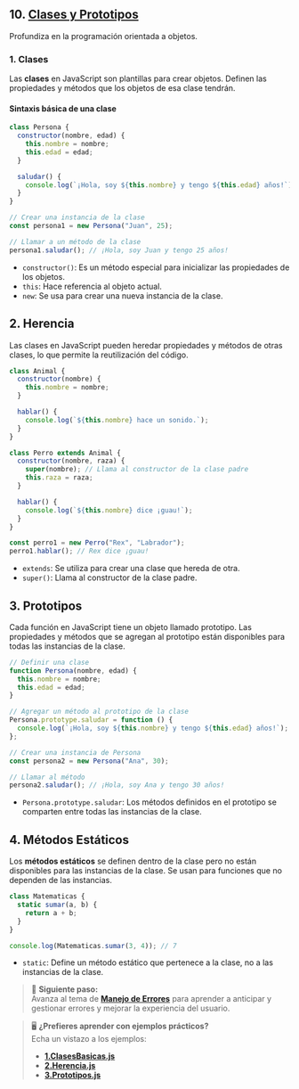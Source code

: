 ## 10. **[Clases y Prototipos](./temario/10-clases-y-prototipos.md)**

Profundiza en la programación orientada a objetos.

### **1. Clases**

Las **clases** en JavaScript son plantillas para crear objetos. Definen las propiedades y métodos que los objetos de esa clase tendrán.

#### Sintaxis básica de una clase

```javascript
class Persona {
  constructor(nombre, edad) {
    this.nombre = nombre;
    this.edad = edad;
  }

  saludar() {
    console.log(`¡Hola, soy ${this.nombre} y tengo ${this.edad} años!`);
  }
}

// Crear una instancia de la clase
const persona1 = new Persona("Juan", 25);

// Llamar a un método de la clase
persona1.saludar(); // ¡Hola, soy Juan y tengo 25 años!
```

- `constructor()`: Es un método especial para inicializar las propiedades de los objetos.
- `this`: Hace referencia al objeto actual.
- `new`: Se usa para crear una nueva instancia de la clase.

## 2. Herencia

Las clases en JavaScript pueden heredar propiedades y métodos de otras clases, lo que permite la reutilización del código.

```javascript
class Animal {
  constructor(nombre) {
    this.nombre = nombre;
  }

  hablar() {
    console.log(`${this.nombre} hace un sonido.`);
  }
}

class Perro extends Animal {
  constructor(nombre, raza) {
    super(nombre); // Llama al constructor de la clase padre
    this.raza = raza;
  }

  hablar() {
    console.log(`${this.nombre} dice ¡guau!`);
  }
}

const perro1 = new Perro("Rex", "Labrador");
perro1.hablar(); // Rex dice ¡guau!
```

- `extends`: Se utiliza para crear una clase que hereda de otra.
- `super()`: Llama al constructor de la clase padre.

## 3. Prototipos

Cada función en JavaScript tiene un objeto llamado prototipo. Las propiedades y métodos que se agregan al prototipo están disponibles para todas las instancias de la clase.

```javascript
// Definir una clase
function Persona(nombre, edad) {
  this.nombre = nombre;
  this.edad = edad;
}

// Agregar un método al prototipo de la clase
Persona.prototype.saludar = function () {
  console.log(`¡Hola, soy ${this.nombre} y tengo ${this.edad} años!`);
};

// Crear una instancia de Persona
const persona2 = new Persona("Ana", 30);

// Llamar al método
persona2.saludar(); // ¡Hola, soy Ana y tengo 30 años!
```

- `Persona.prototype.saludar`: Los métodos definidos en el prototipo se comparten entre todas las instancias de la clase.

## 4. Métodos Estáticos

Los **métodos estáticos** se definen dentro de la clase pero no están disponibles para las instancias de la clase. Se usan para funciones que no dependen de las instancias.

```javascript
class Matematicas {
  static sumar(a, b) {
    return a + b;
  }
}

console.log(Matematicas.sumar(3, 4)); // 7
```

- `static`: Define un método estático que pertenece a la clase, no a las instancias de la clase.

> 🚀 **Siguiente paso:**  
> Avanza al tema de **[Manejo de Errores](./temario/11-manejo-errores.md)** para aprender a anticipar y gestionar errores y mejorar la experiencia del usuario.

> 🖥️ **¿Prefieres aprender con ejemplos prácticos?**  
> Echa un vistazo a los ejemplos:
> - **[1.ClasesBasicas.js](../ejemplos/10-clases-y-prototipos/ClasesBasicas.js)**
> - **[2.Herencia.js](../ejemplos/10-clases-y-prototipos/Herencia.js)**
> - **[3.Prototipos.js](../ejemplos/10-clases-y-prototipos/Prototipos.js)**
